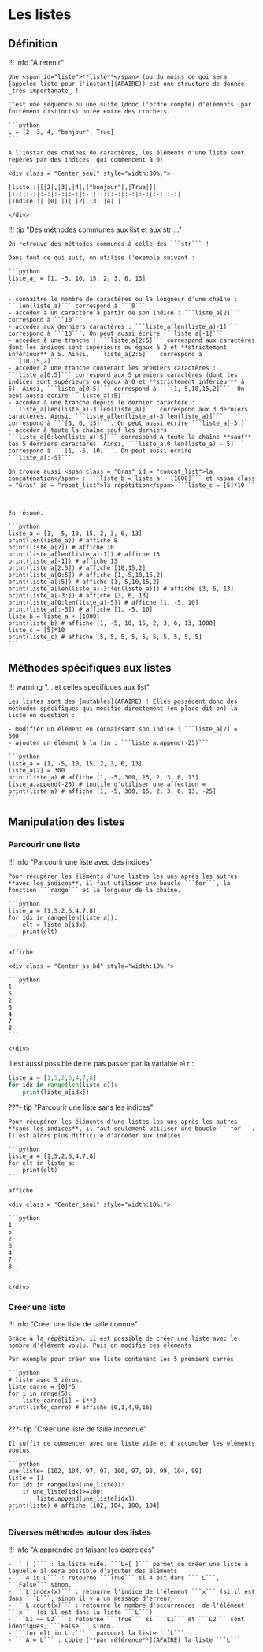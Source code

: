 # Les listes

## Définition

!!! info "A retenir"

    Une <span id="liste">**liste**</span> (ou du moins ce qui sera [appelée liste pour l'instant](AFAIRE)) est une structure de donnée _très importanate_ !

    C'est une séquence ou une suite (donc l'ordre compte) d'éléments (par forcément distincts) notée entre des crochets.

    ```python
    L = [2, 3, 4, "bonjour", True]
    ```

    A l'instar des chaînes de caractères, les éléments d'une liste sont repérés par des indices, qui commencent à 0!
	
	<div class = "Center_seul" style="width:80%;">
	
	|liste :|[|2|,|3|,|4|,|"bonjour"|,|True|]|
	|:-:|:-:|:-:|:-:|:-:|:-:|:-:|:-:|:-:|:-:|:-:|:-:|
	|Indice :| |0| |1| |2| |3| |4| |

	</div>

!!! tip "Des méthodes communes aux list et aux str ..."

    On retrouve des méthodes communes à celle des ```str``` !

	Dans tout ce qui suit, on utilise l'exemple suivant :

	```python
	liste_a_ = [1, -5, 10, 15, 2, 3, 6, 13]
	```

	- connaitre le nombre de caractères ou la longueur d'une chaîne : ```len(liste_a)``` correspond à ```8```
	- accéder à un caractère à partir de son indice : ```liste_a[2]``` correspond à ```10```
	- accéder aux derniers caractères : ```liste_a[len(liste_a)-1]``` correspond à ```13```. On peut aussi écrire ```liste_a[-1]```
	- accéder à une tranche : ```liste_a[2:5]``` correspond aux caractères dont les indices sont supérieurs ou égaux à 2 et **strictement inférieur** à 5. Ainsi, ```liste_a[2:5]``` correspond à ```[10,15,2]```
	- accéder à une tranche contenant les premiers caractères : ```liste_a[0:5]``` correspond aux 5 premiers caractères (dont les indices sont supérieurs ou égaux à 0 et **strictement inférieur** à 5). Ainsi, ```liste_a[0:5]``` correspond à ```[1,-5,10,15,2]```. On peut aussi écrire ```liste_a[:5]```
	- accéder à une tranche depuis le dernier caractère : ```liste_a[len(liste_a)-3:len(liste_a)]``` correspond aux 3 derniers caractères. Ainsi, ```liste_a[len(liste_a)-3:len(liste_a)]``` correspond à ```[3, 6, 13]```. On peut aussi écrire ```liste_a[-3:]`
	- accéder à toute la chaîne sauf les derniers : ```liste_a[0:len(liste_a)-5]``` correspond à toute la chaîne **sauf** les 5 derniers caractères. Ainsi, ```liste_a[0:len(liste_a) - 5]``` correspond à ```[1, -5, 10]```. On peut aussi écrire ```liste_a[:-5]```

    On trouve aussi <span class = "Gras" id = "concat_list">la concaténation</span> : ```liste_b = liste_a + [1000]``` et <span class = "Gras" id = "repet_list">la répétition</span> ```liste_c = [5]*10```

    

    En résumé:

    ```python
    liste_a = [1, -5, 10, 15, 2, 3, 6, 13]
    print(len(liste_a)) # affiche 8
    print(liste_a[2]) # affiche 10
    print(liste_a[len(liste_a)-1]) # affiche 13
    print(liste_a[-1]) # affiche 13
    print(liste_a[2:5]) # affiche [10,15,2]
    print(liste_a[0:5]) # affiche [1,-5,10,15,2]
    print(liste_a[:5]) # affiche [1,-5,10,15,2]
    print(liste_a[len(liste_a)-3:len(liste_a)]) # affiche [3, 6, 13]
    print(liste_a[-3:]) # affiche [3, 6, 13]
    print(liste_a[0:len(liste_a)-5]) # affiche [1, -5, 10]
    print(liste_a[:-5]) # affiche [1, -5, 10]
    liste_b = liste_a + [1000]
    print(liste_b) # affiche [1, -5, 10, 15, 2, 3, 6, 13, 1000]
    liste_c = [5]*10
    print(liste_c) # affiche [5, 5, 5, 5, 5, 5, 5, 5, 5, 5]
    ```

## Méthodes spécifiques aux listes

!!! warning "... et celles spécifiques aux list"

    Les listes sont des [mutables](AFAIRE) ! Elles possèdent donc des méthodes spécifiques qui modifie directement (en place dit-on) la liste en question :

    - modifier un élément en connaissant son indice : ```liste_a[2] = 300```
    - ajouter un élément à la fin : ```liste_a.append(-25)```

    ```python
    liste_a = [1, -5, 10, 15, 2, 3, 6, 13]
    liste_a[2] = 300
    print(liste_a) # affiche [1, -5, 300, 15, 2, 3, 6, 13]
    liste_a.append(-25) # inutile d'utiliser une affection =
    print(liste_a) # affiche [1, -5, 300, 15, 2, 3, 6, 13, -25]
    ```

## Manipulation des listes

### Parcourir une liste

!!! info "Parcourir une liste avec des indices"

    Pour récupérer les éléments d'une listes les uns après les autres **avec les indices**, il faut utiliser une boucle ```for```, la fonction ```range``` et la longueur de la chaîne.

	```python
	liste_a = [1,5,2,6,4,7,8]
	for idx in range(len(liste_a)):
		elt = liste_a[idx]
		print(elt)
	```

	affiche

	<div class = "Center_ss_bd" style="width:10%;">

	```python
	1
    5
    2
    6
    4
    7
    8
	```

	</div>

Il est aussi possible de ne pas passer par la variable ```elt``` :

```python
liste_a = [1,5,2,6,4,7,8]
for idx in range(len(liste_a)):
    print(liste_a[idx])
```

???- tip "Parcourir une liste sans les indices"

    Pour récupérer les éléments d'une listes les uns après les autres **sans les indices**, il faut seulement utiliser une boucle ```for```. Il est alors plus difficile d'accéder aux indices.

	```python
	liste_a = [1,5,2,6,4,7,8]
	for elt in liste_a:
		print(elt)
	```

	affiche

	<div class = "Center_seul" style="width:10%;">

	```python
	1
    5
    2
    6
    4
    7
    8
	```

	</div>



### Créer une liste

!!! info "Créer une liste de taille connue"

    Grâce à la répétition, il est possible de créer une liste avec le nombre d'élément voulu. Puis on modifie ces éléments
    
    Par exemple pour créer une liste contenant les 5 premiers carrés
    
    ```python
    # liste avec 5 zéros:
    liste_carre = [0]*5
    for i in range(5):
        liste_carre[i] = i**2
    print(liste_carre) # affiche [0,1,4,9,16]
    ```

???- tip "Créer une liste de taille inconnue"

    Il suffit ce commencer avec une liste vide et d'accumuler les eléments voulus.

    ```python
    une_liste= [102, 104, 97, 97, 100, 97, 98, 99, 104, 99]
    liste = []
    for idx in range(len(une_liste)):
        if une_liste[idx]>=100:
            liste.append(une_liste[idx])
    print(liste) # affiche [102, 104, 100, 104]
    ```

### Diverses méthodes autour des listes

!!! info "A apprendre en faisant les exercices"

    - ```[ ]``` : la liste vide. ```L=[ ]``` permet de créer une liste à laquelle il sera possible d'ajouter des éléments
    - ```4 in L``` : retourne ```True``` si 4 est dans ``` L```, ```False``` sinon.
    - ```L.index(x)``` : retourne l'indice de l'élément ```x``` (si il est dans ```L```, sinon il y a un message d'erreur)
    - ```L.count(x)``` : retourne le nombre d'occurrences  de l'élément ```x``` (si il est dans la liste ```L```)
    - ```L1 == L2``` : retourne ```True``` si ```L1``` et ```L2``` sont identiques, ```False``` sinon.
    - ```for elt in L :``` : parcourt la liste ```L```
    - ```A = L``` : copie [**par référence**](AFAIRE) la liste ```L```



<!--## Exercices

???- question "Exercice"-->